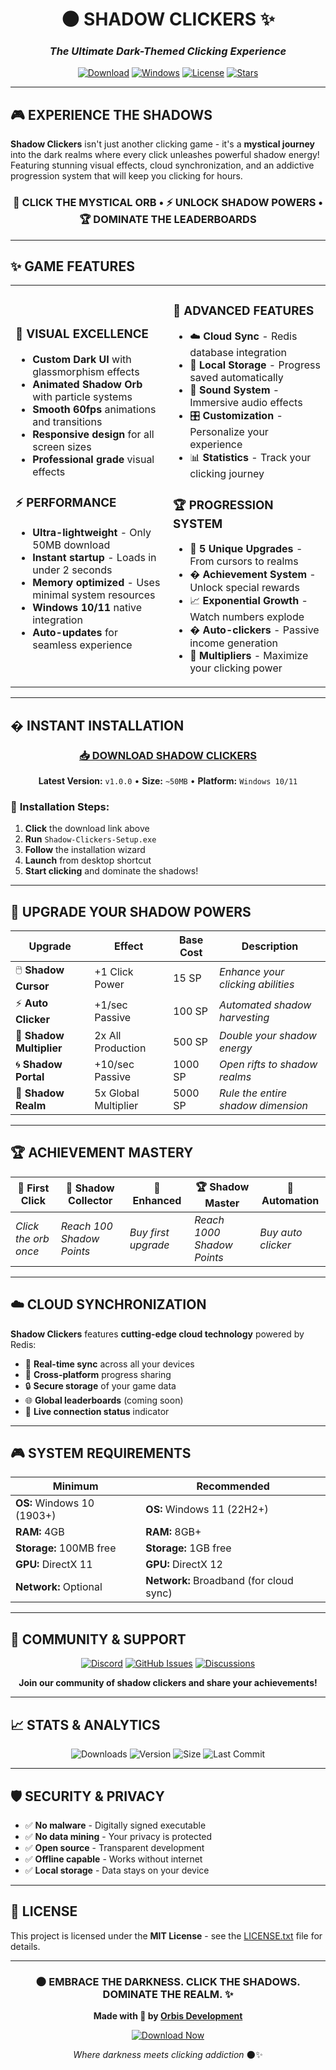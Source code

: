 <div align="center">

# 🌑 SHADOW CLICKERS ✨

### *The Ultimate Dark-Themed Clicking Experience*

[![Download](https://img.shields.io/badge/Download-Latest%20Release-8B5CF6?style=for-the-badge&logo=github&logoColor=white)](https://github.com/Orbis-Development/Shadow-Clicker/releases/tag/Windows)
[![Windows](https://img.shields.io/badge/Windows-10%20%7C%2011-0078D4?style=for-the-badge&logo=windows&logoColor=white)](https://github.com/Orbis-Development/Shadow-Clicker/releases/tag/Windows)
[![License](https://img.shields.io/badge/License-MIT-green?style=for-the-badge)](LICENSE.txt)
[![Stars](https://img.shields.io/github/stars/Orbis-Development/Shadow-Clicker?style=for-the-badge&color=gold)](https://github.com/Orbis-Development/Shadow-Clicker/stargazers)

</div>

---

## 🎮 **EXPERIENCE THE SHADOWS**

**Shadow Clickers** isn't just another clicking game - it's a **mystical journey** into the dark realms where every click unleashes powerful shadow energy! Featuring stunning visual effects, cloud synchronization, and an addictive progression system that will keep you clicking for hours.

<div align="center">

### 🔮 **CLICK THE MYSTICAL ORB** • ⚡ **UNLOCK SHADOW POWERS** • 🏆 **DOMINATE THE LEADERBOARDS**

</div>

---

## ✨ **GAME FEATURES**

<table>
<tr>
<td width="50%">

### 🌟 **VISUAL EXCELLENCE**
- **Custom Dark UI** with glassmorphism effects
- **Animated Shadow Orb** with particle systems
- **Smooth 60fps** animations and transitions
- **Responsive design** for all screen sizes
- **Professional grade** visual effects

### ⚡ **PERFORMANCE**
- **Ultra-lightweight** - Only 50MB download
- **Instant startup** - Loads in under 2 seconds
- **Memory optimized** - Uses minimal system resources
- **Windows 10/11** native integration
- **Auto-updates** for seamless experience

</td>
<td width="50%">

### 🔧 **ADVANCED FEATURES**
- ☁️ **Cloud Sync** - Redis database integration
- 💾 **Local Storage** - Progress saved automatically
- 🎵 **Sound System** - Immersive audio effects
- 🎛️ **Customization** - Personalize your experience
- 📊 **Statistics** - Track your clicking journey

### 🏆 **PROGRESSION SYSTEM**
- 🎯 **5 Unique Upgrades** - From cursors to realms
- � **Achievement System** - Unlock special rewards
- 📈 **Exponential Growth** - Watch numbers explode
- � **Auto-clickers** - Passive income generation
- 🚀 **Multipliers** - Maximize your clicking power

</td>
</tr>
</table>

---

## � **INSTANT INSTALLATION**

<div align="center">

### **[📥 DOWNLOAD SHADOW CLICKERS](https://github.com/Orbis-Development/Shadow-Clicker/releases/tag/Windows)**

**Latest Version:** `v1.0.0` • **Size:** `~50MB` • **Platform:** `Windows 10/11`

</div>

### 🔧 **Installation Steps:**
1. **Click** the download link above
2. **Run** `Shadow-Clickers-Setup.exe`
3. **Follow** the installation wizard
4. **Launch** from desktop shortcut
5. **Start clicking** and dominate the shadows!

---

## 🎯 **UPGRADE YOUR SHADOW POWERS**

<div align="center">

| Upgrade | Effect | Base Cost | Description |
|---------|--------|-----------|-------------|
| 🖱️ **Shadow Cursor** | +1 Click Power | 15 SP | *Enhance your clicking abilities* |
| ⚡ **Auto Clicker** | +1/sec Passive | 100 SP | *Automated shadow harvesting* |
| 🔮 **Shadow Multiplier** | 2x All Production | 500 SP | *Double your shadow energy* |
| 🌀 **Shadow Portal** | +10/sec Passive | 1000 SP | *Open rifts to shadow realms* |
| 🏰 **Shadow Realm** | 5x Global Multiplier | 5000 SP | *Rule the entire shadow dimension* |

</div>

---

## 🏆 **ACHIEVEMENT MASTERY**

<div align="center">

| 🥇 **First Click** | 🥈 **Shadow Collector** | 🥉 **Enhanced** | 🏆 **Shadow Master** | 👑 **Automation** |
|-------------------|------------------------|------------------|---------------------|-------------------|
| *Click the orb once* | *Reach 100 Shadow Points* | *Buy first upgrade* | *Reach 1000 Shadow Points* | *Buy auto clicker* |

</div>

---

## ☁️ **CLOUD SYNCHRONIZATION**

**Shadow Clickers** features **cutting-edge cloud technology** powered by Redis:

- 🔄 **Real-time sync** across all your devices
- 📱 **Cross-platform** progress sharing
- 🔒 **Secure storage** of your game data
- 🌐 **Global leaderboards** (coming soon)
- 📡 **Live connection status** indicator

---

## 🎮 **SYSTEM REQUIREMENTS**

<div align="center">

| Minimum | Recommended |
|---------|-------------|
| **OS:** Windows 10 (1903+) | **OS:** Windows 11 (22H2+) |
| **RAM:** 4GB | **RAM:** 8GB+ |
| **Storage:** 100MB free | **Storage:** 1GB free |
| **GPU:** DirectX 11 | **GPU:** DirectX 12 |
| **Network:** Optional | **Network:** Broadband (for cloud sync) |

</div>

---

## 💬 **COMMUNITY & SUPPORT**

<div align="center">

[![Discord](https://img.shields.io/badge/Discord-Join%20Server-7289DA?style=for-the-badge&logo=discord&logoColor=white)](https://discord.gg/orbis-dev)
[![GitHub Issues](https://img.shields.io/badge/GitHub-Report%20Bug-red?style=for-the-badge&logo=github&logoColor=white)](https://github.com/Orbis-Development/Shadow-Clicker/issues)
[![Discussions](https://img.shields.io/badge/GitHub-Discussions-purple?style=for-the-badge&logo=github&logoColor=white)](https://github.com/Orbis-Development/Shadow-Clicker/discussions)

**Join our community of shadow clickers and share your achievements!**

</div>

---

## 📈 **STATS & ANALYTICS**

<div align="center">

![Downloads](https://img.shields.io/github/downloads/Orbis-Development/Shadow-Clicker/total?style=flat-square&color=8B5CF6)
![Version](https://img.shields.io/github/v/release/Orbis-Development/Shadow-Clicker?style=flat-square&color=00D4AA)
![Size](https://img.shields.io/github/repo-size/Orbis-Development/Shadow-Clicker?style=flat-square&color=FF6B6B)
![Last Commit](https://img.shields.io/github/last-commit/Orbis-Development/Shadow-Clicker?style=flat-square&color=4ECDC4)

</div>

---

## 🛡️ **SECURITY & PRIVACY**

- ✅ **No malware** - Digitally signed executable
- ✅ **No data mining** - Your privacy is protected
- ✅ **Open source** - Transparent development
- ✅ **Offline capable** - Works without internet
- ✅ **Local storage** - Data stays on your device

---

## 📜 **LICENSE**

This project is licensed under the **MIT License** - see the [LICENSE.txt](LICENSE.txt) file for details.

---

<div align="center">

### 🌑 **EMBRACE THE DARKNESS. CLICK THE SHADOWS. DOMINATE THE REALM.** ✨

**Made with 💜 by [Orbis Development](https://github.com/Orbis-Development)**

[![Download Now](https://img.shields.io/badge/🔥%20DOWNLOAD%20NOW%20🔥-GET%20SHADOW%20CLICKERS-8B5CF6?style=for-the-badge&logoColor=white)](https://github.com/Orbis-Development/Shadow-Clicker/releases/tag/Windows)

*Where darkness meets clicking addiction* 🌑✨

</div>
